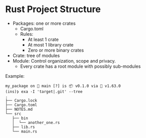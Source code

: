 # Rust Project Structure

* Packages: one or more crates
  * Cargo.toml
  * Rules: 
    * At least 1 crate
    * At most 1 library crate
    * Zero or more binary crates
* Crate: tree of modules
* Module: Control organization, scope and privacy.
  * Every crate has a root module with possibly sub-modules

Example:

```
my_package on  main [?] is 📦 v0.1.0 via 🦀 v1.63.0
(ins)❯ exa -I 'target|.git' --tree
.
├── Cargo.lock
├── Cargo.toml
├── NOTES.md
└── src
   ├── bin
   │  └── another_one.rs
   ├── lib.rs
   └── main.rs
```